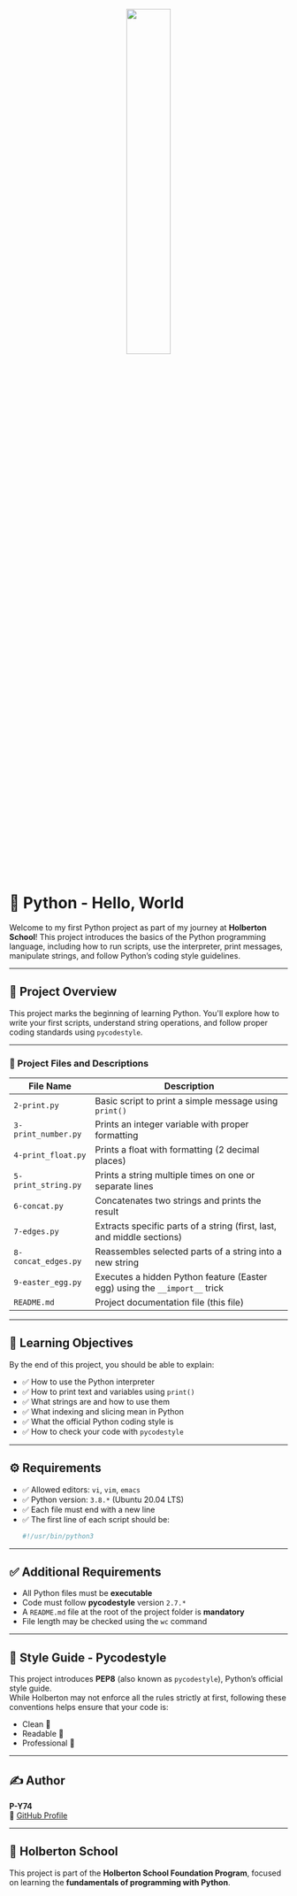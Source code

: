 <p align="center">
   <img src="https://github.com/user-attachments/assets/7d564981-cb81-43e7-819a-25ffcfc5bd72" width=40% height=40%/>
</p>

# 🐍 Python - Hello, World

Welcome to my first Python project as part of my journey at **Holberton School**! 
This project introduces the basics of the Python programming language, including how to run scripts, use the interpreter, print messages, manipulate strings, and follow Python’s coding style guidelines.

---

## 📘 Project Overview

This project marks the beginning of learning Python. You'll explore how to write your first scripts, understand string operations, and follow proper coding standards using `pycodestyle`.

---

### 📁 Project Files and Descriptions

| File Name             | Description                                                                 |
|-----------------------|-----------------------------------------------------------------------------|
| `2-print.py`            | Basic script to print a simple message using `print()`                      |
| `3-print_number.py`     | Prints an integer variable with proper formatting                           |
| `4-print_float.py`      | Prints a float with formatting (2 decimal places)                           |
| `5-print_string.py`     | Prints a string multiple times on one or separate lines                     |
| `6-concat.py`           | Concatenates two strings and prints the result                              |
| `7-edges.py`            | Extracts specific parts of a string (first, last, and middle sections)      |
| `8-concat_edges.py`     | Reassembles selected parts of a string into a new string                    |
| `9-easter_egg.py`       | Executes a hidden Python feature (Easter egg) using the `__import__` trick  |
| `README.md`           | Project documentation file (this file)                                      |

---

## 🎯 Learning Objectives

By the end of this project, you should be able to explain:

- ✅ How to use the Python interpreter
- ✅ How to print text and variables using `print()`
- ✅ What strings are and how to use them
- ✅ What indexing and slicing mean in Python
- ✅ What the official Python coding style is
- ✅ How to check your code with `pycodestyle`

---

## ⚙️ Requirements

- ✅ Allowed editors: `vi`, `vim`, `emacs`
- ✅ Python version: `3.8.*` (Ubuntu 20.04 LTS)
- ✅ Each file must end with a new line
- ✅ The first line of each script should be:
  ```python
  #!/usr/bin/python3
  ```

---

## ✅ Additional Requirements

- All Python files must be **executable**
- Code must follow **pycodestyle** version `2.7.*`
- A `README.md` file at the root of the project folder is **mandatory**
- File length may be checked using the `wc` command

---

## 📏 Style Guide - Pycodestyle

This project introduces **PEP8** (also known as `pycodestyle`), Python’s official style guide.  
While Holberton may not enforce all the rules strictly at first, following these conventions helps ensure that your code is:

- Clean 🧼  
- Readable 📖  
- Professional 💼  

---

## ✍️ Author

**P-Y74**  
🔗 [GitHub Profile](https://github.com/P-Y74)

---

## 🏫 Holberton School

This project is part of the **Holberton School Foundation Program**, focused on learning the **fundamentals of programming with Python**.
